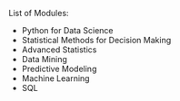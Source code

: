 List of Modules:
* Python for Data Science
* Statistical Methods for Decision Making
* Advanced Statistics
* Data Mining
* Predictive Modeling
* Machine Learning
* SQL
